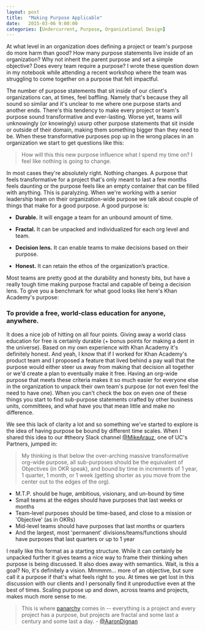 ```yaml
---
layout: post
title:  "Making Purpose Applicable"
date:   2015-03-06 9:00:00
categories: [Undercurrent, Purpose, Organizational Design]
---
```

At what level in an organization does defining a project or team's purpose do more harm than good? How many purpose statements live inside of an organization? Why not inherit the parent purpose and set a simple objective? Does every team require a purpose? I wrote these question down in my notebook while attending a recent workshop where the team was struggling to come together on a purpose that felt impactful.

The number of purpose statements that sit inside of our client's organizations can, at times, feel baffling. Namely that's because they all sound so similar and it's unclear to me where one purpose starts and another ends. There's this tendency to make every project or team's purpose sound transformative and ever-lasting. Worse yet, teams will unknowingly (or knowingly) usurp other purpose statements that sit inside or outside of their domain, making them something bigger than they need to be. When these transformative purposes pop up in the wrong places in an organization we start to get questions like this:

> How will this this new purpose influence what I spend my time on? I feel like nothing is going to change.

In most cases they're absolutely right. Nothing changes. A purpose that feels transformative for a project that's only meant to last a few months feels daunting or the purpose feels like an empty container that can be filled with anything. This is paralyzing. When we're working with a senior leadership team on their organization-wide purpose we talk about couple of things that make for a good purpose. A good purpose is:

* **Durable.** It will engage a team for an unbound amount of time.

* **Fractal.** It can be unpacked and individualized for each org level and team.

* **Decision lens.** It can enable teams to make decisions based on their purpose.

* **Honest.** It can retain the ethos of the organization’s practice.

Most teams are pretty good at the durability and honesty bits, but have a really tough time making purpose fractal and capable of being a decision lens. To give you a benchmark for what good looks like here's Khan Academy's purpose:

### To provide a free, world‑class education for anyone, anywhere.

It does a nice job of hitting on all four points. Giving away a world class education for free is certainly durable (+ bonus points for making a dent in the universe). Based on my own experience with Khan Academy it's definitely honest. And yeah, I know that if I worked for Khan Academy's product team and I proposed a feature that lived behind a pay wall that the purpose would either steer us away from making that decision all together or we'd create a plan to eventually make it free. Having an org-wide purpose that meets these criteria makes it so much easier for everyone else in the organization to unpack their own team's purpose (or not even feel the need to have one). When you can't check the box on even one of these things you start to find sub-purpose statements crafted by other business units, committees, and what have you that mean little and make no difference.

We see this lack of clarity a lot and so something we've started to explore is the idea of having purpose be bound by different time scales. When I shared this idea to our #theory Slack channel [@MikeArauz](https://twitter.com/mikearauz), one of UC's Partners, jumped in:

> My thinking is that below the over-arching massive transformative org-wide purpose, all sub-purposes should be the equivalent of Objectives (in OKR speak), and bound by time in increments of 1 year, 1 quarter, 1 month, or 1 week (getting shorter as you move from the center out to the edges of the org).

> 
  * M.T.P. should be huge, ambitious, visionary, and un-bound by time
  * Small teams at the edges should have purposes that last weeks or months
  * Team-level purposes should be time-based, and close to a mission or 'Objective' (as in OKRs)
  * Mid-level teams should have purposes that last months or quarters
  * And the largest, most 'permanent' divisions/teams/functions should have purposes that last quarters or up to 1 year

I really like this format as a starting structure. While it can certainly be unpacked further it gives teams a nice way to frame their thinking when purpose is being discussed. It also does away with semantics. Wait, is this a goal? No, it's definitely a vision. Mmmmm... more of an objective, but sure call it a purpose if that's what feels right to you. At times we get lost in this discussion with our clients and I personally find it unproductive even at the best of times. Scaling purpose up and down, across teams and projects, makes much more sense to me.

> This is where [panarchy](http://en.wikipedia.org/wiki/Panarchy#Systems_theory) comes in -- everything is a project and every project has a purpose, but projects are fractal and some last a century and some last a day. - [@AaronDignan](https://twitter.com/aarondignan)

[jekyll-gh]: https://github.com/mojombo/jekyll
[jekyll]:    http://jekyllrb.com

